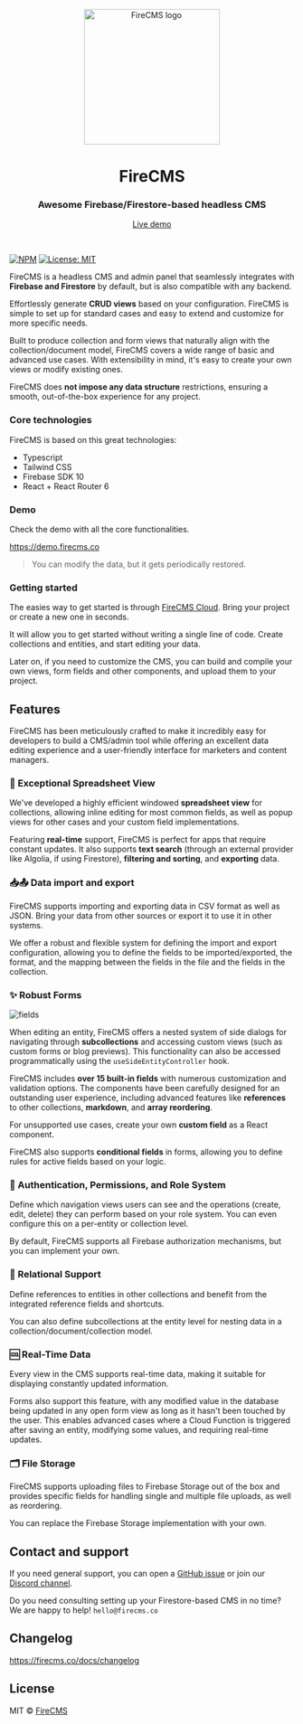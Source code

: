 <p align="center">
  <a href="https://firecms.co">
    <img src="https://firecms.co/img/logo_small.png" width="240px" alt="FireCMS logo" />
  </a>
</p>

<h1 align="center">FireCMS</h1>
<h3 align="center">Awesome Firebase/Firestore-based headless CMS</h3>
<p align="center"><a href="https://demo.firecms.co">Live demo</a></p>

<br />


[![NPM](https://img.shields.io/npm/v/firecms.svg)](https://www.npmjs.com/package/firecms) [![License: MIT](https://img.shields.io/badge/license-MIT-purple.svg)](https://opensource.org/licenses/MIT)

FireCMS is a headless CMS and admin panel
that seamlessly integrates with **Firebase and Firestore** by default, but is
also compatible with any backend.

Effortlessly generate **CRUD views** based on your configuration. FireCMS is
simple to set up for standard cases and easy to extend and customize for more specific
needs.

Built to produce collection and form views that naturally align with the
collection/document model, FireCMS covers a wide range of basic and advanced use
cases. With extensibility in mind, it's easy to create your own views or modify
existing ones.

FireCMS does **not impose any data structure** restrictions, ensuring a smooth,
out-of-the-box experience for any project.

### Core technologies

FireCMS is based on this great technologies:

- Typescript
- Tailwind CSS
- Firebase SDK 10
- React + React Router 6

### Demo

Check the demo with all the core functionalities.

https://demo.firecms.co

> You can modify the data, but it gets periodically restored.

### Getting started

The easies way to get started is through [FireCMS Cloud](https://app.firecms.co/).
Bring your project or create a new one in seconds.

It will allow you to get started without writing a single line of code. Create collections
and entities, and start editing your data.

Later on, if you need to customize the CMS, you can build and compile your own views, form fields
and other components, and upload them to your project.

## Features

FireCMS has been meticulously crafted to make it incredibly easy for developers
to build a CMS/admin tool while offering an excellent data editing experience
and a user-friendly interface for marketers and content managers.

### 🏓 Exceptional Spreadsheet View

We've developed a highly efficient windowed **spreadsheet view** for
collections, allowing inline editing for most common fields, as well as popup
views for other cases and your custom field implementations.

Featuring **real-time** support, FireCMS is perfect for apps that require
constant updates. It also supports **text search** (through an external provider
like Algolia, if using Firestore), **filtering and sorting**, and **exporting**
data.

### 📥📤 Data import and export

FireCMS supports importing and exporting data in CSV format as well as JSON.
Bring your data from other sources or export it to use it in other systems.

We offer a robust and flexible system for defining the import and export
configuration, allowing you to define the fields to be imported/exported, the
format, and the mapping between the fields in the file and the fields in the
collection.

### ✨ Robust Forms

![fields](https://firecms.co/img/post_editing.webp)

When editing an entity, FireCMS offers a nested system of side dialogs for
navigating through **subcollections** and accessing custom views (such as custom
forms or blog previews). This functionality can also be accessed
programmatically using the `useSideEntityController` hook.

FireCMS includes **over 15 built-in fields** with numerous customization and
validation options. The components have been carefully designed for an
outstanding user experience, including advanced features like **references** to
other collections, **markdown**, and **array reordering**.

For unsupported use cases, create your own **custom field** as a React
component.

FireCMS also supports **conditional fields** in forms, allowing you to define
rules for active fields based on your logic.

### 👮 Authentication, Permissions, and Role System

Define which navigation views users can see and the operations (create, edit,
delete) they can perform based on your role system. You can even configure this
on a per-entity or collection level.

By default, FireCMS supports all Firebase authorization mechanisms, but you can
implement your own.

### 🏹 Relational Support

Define references to entities in other collections and benefit from the
integrated reference fields and shortcuts.

You can also define subcollections at the entity level for nesting data in a
collection/document/collection model.

### 🆒 Real-Time Data

Every view in the CMS supports real-time data, making it suitable for displaying
constantly updated information.

Forms also support this feature, with any modified value in the database being
updated in any open form view as long as it hasn't been touched by the user.
This enables advanced cases where a Cloud Function is triggered after saving an
entity, modifying some values, and requiring real-time updates.

### 🗂️ File Storage

FireCMS supports uploading files to Firebase Storage out of the box and provides
specific fields for handling single and multiple file uploads, as well as
reordering.

You can replace the Firebase Storage implementation with your own.

## Contact and support

If you need general support, you can open a [GitHub issue](https://github.com/firecmsco/firecms/issues) or join
our [Discord channel](https://discord.gg/fxy7xsQm3m).

Do you need consulting setting up your Firestore-based CMS in no time? We are
happy to help!
`hello@firecms.co`

## Changelog

https://firecms.co/docs/changelog

## License

MIT © [FireCMS](https://github.com/FireCMSco)
